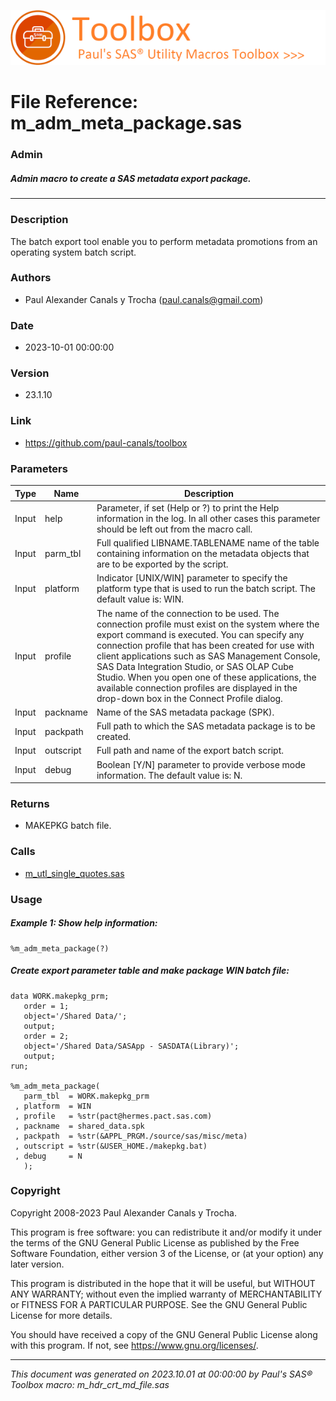 [![../../misc/images/doc_header.png](../../misc/images/doc_header.png)](#)
# 
# File Reference: m_adm_meta_package.sas

### Admin

##### Admin macro to create a SAS metadata export package.

***

### Description
The batch export tool enable you to perform metadata promotions from an operating system batch script.



### Authors
* Paul Alexander Canals y Trocha (paul.canals@gmail.com)

### Date
* 2023-10-01 00:00:00

### Version
* 23.1.10

### Link
* https://github.com/paul-canals/toolbox

### Parameters
| Type | Name | Description |
| ---- | ---- | ----------- |
| Input | help | Parameter, if set (Help or ?) to print the Help information in the log. In all other cases this parameter should be left out from the macro call. |
| Input | parm_tbl | Full qualified LIBNAME.TABLENAME name of the table containing information on the metadata objects that are to be exported by the script. |
| Input | platform | Indicator [UNIX/WIN] parameter to specify the platform type that is used to run the batch script. The default value is: WIN. |
| Input | profile | The name of the connection to be used. The connection profile must exist on the system where the export command is executed. You can specify any connection profile that has been created for use with client applications such as SAS Management Console, SAS Data Integration Studio, or SAS OLAP Cube Studio. When you open one of these applications, the available connection profiles are displayed in the drop-down box in the Connect Profile dialog. |
| Input | packname | Name of the SAS metadata package (SPK). |
| Input | packpath | Full path to which the SAS metadata package is to be created. |
| Input | outscript | Full path and name of the export batch script. |
| Input | debug | Boolean [Y/N] parameter to provide verbose mode information. The default value is: N. |

### Returns
* MAKEPKG batch file.

### Calls
* [m_utl_single_quotes.sas](m_utl_single_quotes.md)

### Usage

##### Example 1: Show help information:
```sas
%m_adm_meta_package(?)
```

##### Create export parameter table and make package WIN batch file:
```sas
data WORK.makepkg_prm;
   order = 1;
   object='/Shared Data/';
   output;
   order = 2;
   object='/Shared Data/SASApp - SASDATA(Library)';
   output;
run;

%m_adm_meta_package(
   parm_tbl  = WORK.makepkg_prm
 , platform  = WIN
 , profile   = %str(pact@hermes.pact.sas.com)
 , packname  = shared_data.spk
 , packpath  = %str(&APPL_PRGM./source/sas/misc/meta)
 , outscript = %str(&USER_HOME./makepkg.bat)
 , debug     = N
   );
```

### Copyright
Copyright 2008-2023 Paul Alexander Canals y Trocha. 
 
This program is free software: you can redistribute it and/or modify 
it under the terms of the GNU General Public License as published by 
the Free Software Foundation, either version 3 of the License, or 
(at your option) any later version. 
 
This program is distributed in the hope that it will be useful, 
but WITHOUT ANY WARRANTY; without even the implied warranty of 
MERCHANTABILITY or FITNESS FOR A PARTICULAR PURPOSE. See the 
GNU General Public License for more details. 
 
You should have received a copy of the GNU General Public License 
along with this program. If not, see <https://www.gnu.org/licenses/>. 


***
*This document was generated on 2023.10.01 at 00:00:00 by Paul's SAS&reg; Toolbox macro: m_hdr_crt_md_file.sas*
